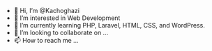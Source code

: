 - 👋 Hi, I’m @Kachoghazi
- 👀 I’m interested in Web Development
- 🌱 I’m currently learning PHP, Laravel, HTML, CSS, and WordPress.
- 💞️ I’m looking to collaborate on ...
- 📫 How to reach me ...

<!---
Kachoghazi/Kachoghazi is a ✨ special ✨ repository because its `README.md` (this file) appears on your GitHub profile.
You can click the Preview link to take a look at your changes.
--->
